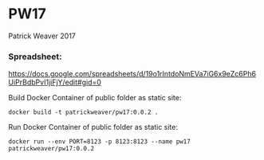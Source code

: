 # PW17

Patrick Weaver
2017
### Spreadsheet:
https://docs.google.com/spreadsheets/d/19o1rIntdoNmEVa7iG6x9eZc6Ph6UiPrBdbPvI1jiFjY/edit#gid=0


Build Docker Container of public folder as static site:

`docker build -t patrickweaver/pw17:0.0.2 .`

Run Docker Container of public folder as static site:

`docker run --env PORT=8123 -p 8123:8123 --name pw17 patrickweaver/pw17:0.0.2`
